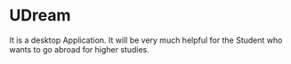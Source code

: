 # UDream
It is a desktop Application. It will be very much helpful for the Student who wants to go abroad for higher studies.
